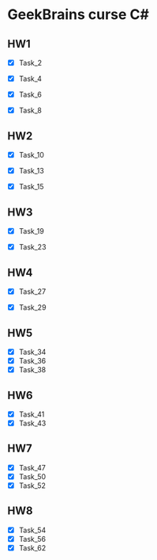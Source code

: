 # GeekBrains curse C#

## HW1
- [X] Task_2
- [X] Task_4
- [X] Task_6
- [X] Task_8


## HW2
- [X] Task_10
- [X] Task_13
- [X] Task_15


## HW3
- [X] Task_19
- [X] Task_23


## HW4
- [X] Task_27
- [X] Task_29


## HW5
- [X] Task_34
- [X] Task_36
- [X] Task_38

## HW6
- [X] Task_41
- [X] Task_43

## HW7
- [X] Task_47
- [X] Task_50
- [X] Task_52

## HW8
- [X] Task_54
- [X] Task_56
- [X] Task_62
